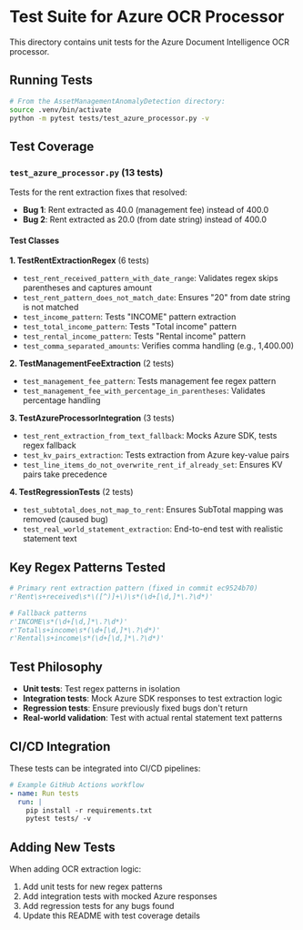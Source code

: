 # Test Suite for Azure OCR Processor

This directory contains unit tests for the Azure Document Intelligence OCR processor.

## Running Tests

```bash
# From the AssetManagementAnomalyDetection directory:
source .venv/bin/activate
python -m pytest tests/test_azure_processor.py -v
```

## Test Coverage

### `test_azure_processor.py` (13 tests)

Tests for the rent extraction fixes that resolved:
- **Bug 1**: Rent extracted as 40.0 (management fee) instead of 400.0
- **Bug 2**: Rent extracted as 20.0 (from date string) instead of 400.0

#### Test Classes

**1. TestRentExtractionRegex** (6 tests)
- `test_rent_received_pattern_with_date_range`: Validates regex skips parentheses and captures amount
- `test_rent_pattern_does_not_match_date`: Ensures "20" from date string is not matched
- `test_income_pattern`: Tests "INCOME" pattern extraction
- `test_total_income_pattern`: Tests "Total income" pattern
- `test_rental_income_pattern`: Tests "Rental income" pattern
- `test_comma_separated_amounts`: Verifies comma handling (e.g., 1,400.00)

**2. TestManagementFeeExtraction** (2 tests)
- `test_management_fee_pattern`: Tests management fee regex pattern
- `test_management_fee_with_percentage_in_parentheses`: Validates percentage handling

**3. TestAzureProcessorIntegration** (3 tests)
- `test_rent_extraction_from_text_fallback`: Mocks Azure SDK, tests regex fallback
- `test_kv_pairs_extraction`: Tests extraction from Azure key-value pairs
- `test_line_items_do_not_overwrite_rent_if_already_set`: Ensures KV pairs take precedence

**4. TestRegressionTests** (2 tests)
- `test_subtotal_does_not_map_to_rent`: Ensures SubTotal mapping was removed (caused bug)
- `test_real_world_statement_extraction`: End-to-end test with realistic statement text

## Key Regex Patterns Tested

```python
# Primary rent extraction pattern (fixed in commit ec9524b70)
r'Rent\s+received\s*\([^)]+\)\s*(\d+[\d,]*\.?\d*)'

# Fallback patterns
r'INCOME\s*(\d+[\d,]*\.?\d*)'
r'Total\s+income\s*(\d+[\d,]*\.?\d*)'
r'Rental\s+income\s*(\d+[\d,]*\.?\d*)'
```

## Test Philosophy

- **Unit tests**: Test regex patterns in isolation
- **Integration tests**: Mock Azure SDK responses to test extraction logic
- **Regression tests**: Ensure previously fixed bugs don't return
- **Real-world validation**: Test with actual rental statement text patterns

## CI/CD Integration

These tests can be integrated into CI/CD pipelines:

```yaml
# Example GitHub Actions workflow
- name: Run tests
  run: |
    pip install -r requirements.txt
    pytest tests/ -v
```

## Adding New Tests

When adding OCR extraction logic:
1. Add unit tests for new regex patterns
2. Add integration tests with mocked Azure responses
3. Add regression tests for any bugs found
4. Update this README with test coverage details

